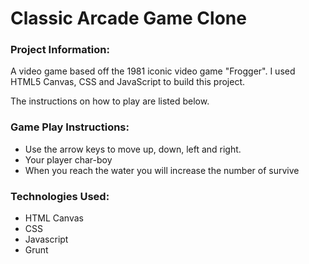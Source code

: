 # Classic Arcade Game Clone

### Project Information:
A video game based off the 1981 iconic video game "Frogger". I used HTML5 Canvas, CSS and JavaScript to build this project.

The instructions on how to play are listed below.

### Game Play Instructions:

* Use the arrow keys to move up, down, left and right.
* Your player char-boy
* When you reach the water you will increase the number of survive

### Technologies Used:
* HTML Canvas
* CSS
* Javascript
* Grunt

